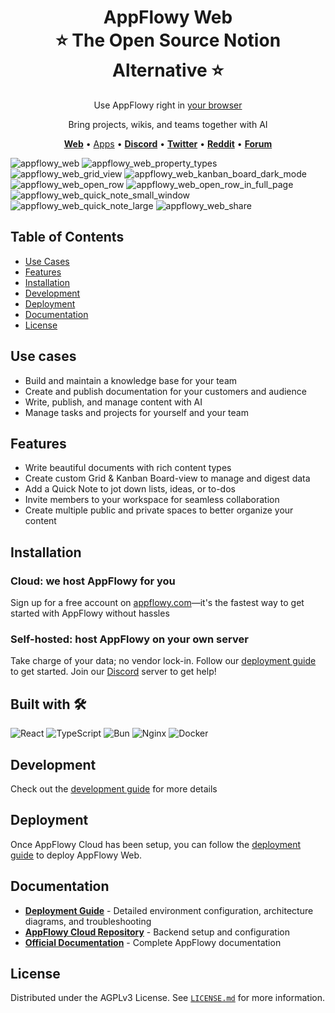 <h1 align="center" style="border-bottom: none">AppFlowy Web<br>
⭐️ The Open Source Notion Alternative ⭐️
</h1>
<p align="center"> Use AppFlowy right in <a href="https://www.appflowy.com">your browser</a><br>
</p>


<p align="center">
Bring projects, wikis, and teams together with AI
</p>
<p align="center">
    <a href="http://appflowy.com"><b>Web</b></a> •
    <a href="https://appflowy.com/download">Apps</a> •
    <a href="https://discord.gg/9Q2xaN37tV"><b>Discord</b></a> •
    <a href="https://twitter.com/appflowy"><b>Twitter</b></a> •
    <a href="https://www.reddit.com/r/appflowy/"><b>Reddit</b></a> •
    <a href="https://forum.appflowy.io/"><b>Forum</b></a>
</p>


![appflowy_web](https://github.com/user-attachments/assets/beb79630-b134-4de0-b464-d164cd0f9adf)
![appflowy_web_property_types](https://github.com/user-attachments/assets/074f859d-2e7e-4bf0-ac00-ba0b36e808e5)
![appflowy_web_grid_view](https://github.com/user-attachments/assets/e1b8a950-5b57-4279-90aa-3917aae2f83b)
![appflowy_web_kanban_board_dark_mode](https://github.com/user-attachments/assets/3a6fda95-e57b-45d0-ae88-f2df362675ce)
![appflowy_web_open_row](https://github.com/user-attachments/assets/1c5a2891-90e0-4831-bfd5-89229235bbb4)
![appflowy_web_open_row_in_full_page](https://github.com/user-attachments/assets/011a9408-7ae4-4144-b114-3613e699f6b5)
![appflowy_web_quick_note_small_window](https://github.com/user-attachments/assets/8b72462c-00a2-4398-8d5d-6ee982f6a30e)
![appflowy_web_quick_note_large](https://github.com/user-attachments/assets/5c633e60-6f34-454c-91db-236a1b78966a)
![appflowy_web_share](https://github.com/user-attachments/assets/64b9955d-b11f-4aa1-b32b-ea79ea7f3566)

## Table of Contents

- [Use Cases](#use-cases)
- [Features](#features) 
- [Installation](#installation)
- [Development](#development)
- [Deployment](#deployment)
- [Documentation](#documentation)
- [License](#license)

## Use cases
- Build and maintain a knowledge base for your team
- Create and publish documentation for your customers and audience
- Write, publish, and manage content with AI
- Manage tasks and projects for yourself and your team

## Features
- Write beautiful documents with rich content types
- Create custom Grid & Kanban Board-view to manage and digest data
- Add a Quick Note to jot down lists, ideas, or to-dos
- Invite members to your workspace for seamless collaboration
- Create multiple public and private spaces to better organize your content

## Installation
### Cloud: we host AppFlowy for you
Sign up for a free account on <a href="https://appflowy.com">appflowy.com</a>—it's the fastest way to get started with AppFlowy without hassles

### Self-hosted: host AppFlowy on your own server
Take charge of your data; no vendor lock-in. Follow our <a href="https://appflowy.com/docs/self-host-appflowy-overview">deployment guide</a> to get started.
Join our <a href="https://discord.gg/FFmDE99bgA">Discord</a> server to get help!

## Built with 🛠️
![React](https://img.shields.io/badge/React-20232A?style=for-the-badge&logo=react&logoColor=61DAFB)
![TypeScript](https://img.shields.io/badge/TypeScript-007ACC?style=for-the-badge&logo=typescript&logoColor=white)
![Bun](https://img.shields.io/badge/Bun-000000?style=for-the-badge&logo=bun&logoColor=white)
![Nginx](https://img.shields.io/badge/Nginx-009639?style=for-the-badge&logo=nginx&logoColor=white)
![Docker](https://img.shields.io/badge/Docker-2496ED?style=for-the-badge&logo=docker&logoColor=white)

## Development

Check out the [development guide](./doc/DEVELOPMENT_GUIDE.md) for more details

## Deployment
Once AppFlowy Cloud has been setup, you can follow the [deployment guide](https://appflowy.com/docs)
to deploy AppFlowy Web.

## Documentation

- **[Deployment Guide](doc/DEPLOYMENT.md)** - Detailed environment configuration, architecture diagrams, and troubleshooting
- **[AppFlowy Cloud Repository](https://github.com/AppFlowy-IO/AppFlowy-Cloud)** - Backend setup and configuration
- **[Official Documentation](https://appflowy.com/docs)** - Complete AppFlowy documentation

## License
Distributed under the AGPLv3 License. See [`LICENSE.md`](https://github.com/AppFlowy-IO/AppFlowy-Web/blob/main/LICENSE) for
more information.
